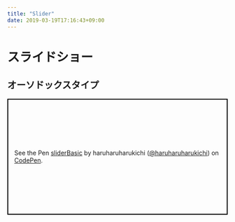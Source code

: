 ```yaml
---
title: "Slider"
date: 2019-03-19T17:16:43+09:00
---
```


# スライドショー

<h2 class="main_title">オーソドックスタイプ</h2>
<div class="main_code">
    <p class="codepen" data-height="265" data-theme-id="0" data-default-tab="css,result" data-user="haruharuharukichi" data-slug-hash="QoBmBG" style="height: 265px; box-sizing: border-box; display: flex; align-items: center; justify-content: center; border: 2px solid black; margin: 1em 0; padding: 1em;" data-pen-title="sliderBasic">
    <span>See the Pen <a href="https://codepen.io/haruharuharukichi/pen/QoBmBG/">
    sliderBasic</a> by haruharuharukichi (<a href="https://codepen.io/haruharuharukichi">@haruharuharukichi</a>)
    on <a href="https://codepen.io">CodePen</a>.</span>
    </p>
    <script async src="https://static.codepen.io/assets/embed/ei.js"></script>
</div>